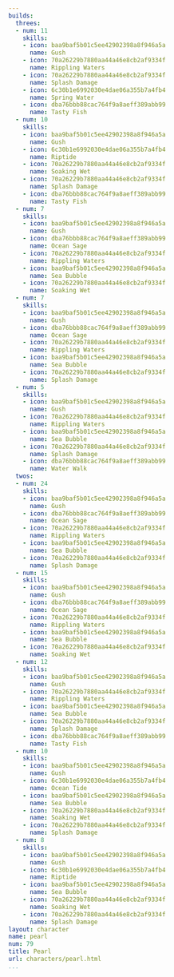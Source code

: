 ```yaml
---
builds:
  threes:
  - num: 11
    skills:
    - icon: baa9baf5b01c5ee42902398a8f946a5a
      name: Gush
    - icon: 70a26229b7880aa44a46e8cb2af9334f
      name: Rippling Waters
    - icon: 70a26229b7880aa44a46e8cb2af9334f
      name: Splash Damage
    - icon: 6c30b1e6992030e4dae06a355b7a4fb4
      name: Spring Water
    - icon: dba76bbb88cac764f9a8aeff389abb99
      name: Tasty Fish
  - num: 10
    skills:
    - icon: baa9baf5b01c5ee42902398a8f946a5a
      name: Gush
    - icon: 6c30b1e6992030e4dae06a355b7a4fb4
      name: Riptide
    - icon: 70a26229b7880aa44a46e8cb2af9334f
      name: Soaking Wet
    - icon: 70a26229b7880aa44a46e8cb2af9334f
      name: Splash Damage
    - icon: dba76bbb88cac764f9a8aeff389abb99
      name: Tasty Fish
  - num: 7
    skills:
    - icon: baa9baf5b01c5ee42902398a8f946a5a
      name: Gush
    - icon: dba76bbb88cac764f9a8aeff389abb99
      name: Ocean Sage
    - icon: 70a26229b7880aa44a46e8cb2af9334f
      name: Rippling Waters
    - icon: baa9baf5b01c5ee42902398a8f946a5a
      name: Sea Bubble
    - icon: 70a26229b7880aa44a46e8cb2af9334f
      name: Soaking Wet
  - num: 7
    skills:
    - icon: baa9baf5b01c5ee42902398a8f946a5a
      name: Gush
    - icon: dba76bbb88cac764f9a8aeff389abb99
      name: Ocean Sage
    - icon: 70a26229b7880aa44a46e8cb2af9334f
      name: Rippling Waters
    - icon: baa9baf5b01c5ee42902398a8f946a5a
      name: Sea Bubble
    - icon: 70a26229b7880aa44a46e8cb2af9334f
      name: Splash Damage
  - num: 5
    skills:
    - icon: baa9baf5b01c5ee42902398a8f946a5a
      name: Gush
    - icon: 70a26229b7880aa44a46e8cb2af9334f
      name: Rippling Waters
    - icon: baa9baf5b01c5ee42902398a8f946a5a
      name: Sea Bubble
    - icon: 70a26229b7880aa44a46e8cb2af9334f
      name: Splash Damage
    - icon: dba76bbb88cac764f9a8aeff389abb99
      name: Water Walk
  twos:
  - num: 24
    skills:
    - icon: baa9baf5b01c5ee42902398a8f946a5a
      name: Gush
    - icon: dba76bbb88cac764f9a8aeff389abb99
      name: Ocean Sage
    - icon: 70a26229b7880aa44a46e8cb2af9334f
      name: Rippling Waters
    - icon: baa9baf5b01c5ee42902398a8f946a5a
      name: Sea Bubble
    - icon: 70a26229b7880aa44a46e8cb2af9334f
      name: Splash Damage
  - num: 15
    skills:
    - icon: baa9baf5b01c5ee42902398a8f946a5a
      name: Gush
    - icon: dba76bbb88cac764f9a8aeff389abb99
      name: Ocean Sage
    - icon: 70a26229b7880aa44a46e8cb2af9334f
      name: Rippling Waters
    - icon: baa9baf5b01c5ee42902398a8f946a5a
      name: Sea Bubble
    - icon: 70a26229b7880aa44a46e8cb2af9334f
      name: Soaking Wet
  - num: 12
    skills:
    - icon: baa9baf5b01c5ee42902398a8f946a5a
      name: Gush
    - icon: 70a26229b7880aa44a46e8cb2af9334f
      name: Rippling Waters
    - icon: baa9baf5b01c5ee42902398a8f946a5a
      name: Sea Bubble
    - icon: 70a26229b7880aa44a46e8cb2af9334f
      name: Splash Damage
    - icon: dba76bbb88cac764f9a8aeff389abb99
      name: Tasty Fish
  - num: 10
    skills:
    - icon: baa9baf5b01c5ee42902398a8f946a5a
      name: Gush
    - icon: 6c30b1e6992030e4dae06a355b7a4fb4
      name: Ocean Tide
    - icon: baa9baf5b01c5ee42902398a8f946a5a
      name: Sea Bubble
    - icon: 70a26229b7880aa44a46e8cb2af9334f
      name: Soaking Wet
    - icon: 70a26229b7880aa44a46e8cb2af9334f
      name: Splash Damage
  - num: 8
    skills:
    - icon: baa9baf5b01c5ee42902398a8f946a5a
      name: Gush
    - icon: 6c30b1e6992030e4dae06a355b7a4fb4
      name: Riptide
    - icon: baa9baf5b01c5ee42902398a8f946a5a
      name: Sea Bubble
    - icon: 70a26229b7880aa44a46e8cb2af9334f
      name: Soaking Wet
    - icon: 70a26229b7880aa44a46e8cb2af9334f
      name: Splash Damage
layout: character
name: pearl
num: 79
title: Pearl
url: characters/pearl.html
...
```

